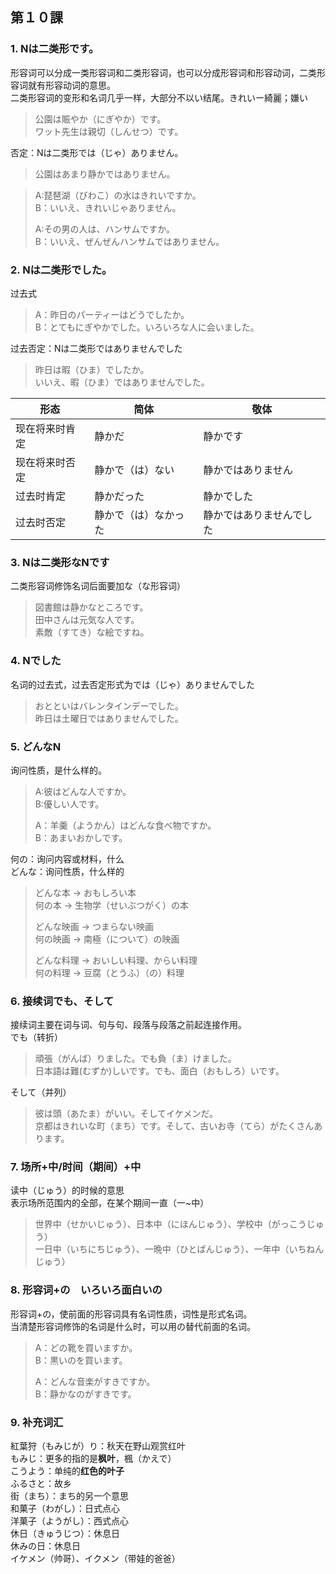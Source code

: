## 第１０課

### 1. Nは二类形です。
形容词可以分成一类形容词和二类形容词，也可以分成形容词和形容动词，二类形容词就有形容动词的意思。   
二类形容词的变形和名词几乎一样，大部分不以い结尾。きれいー綺麗；嫌い   
>公園は賑やか（にぎやか）です。   
ワット先生は親切（しんせつ）です。   

否定：Nは二类形では（じゃ）ありません。   
>公園はあまり静かではありません。   

>A:琵琶湖（びわこ）の水はきれいですか。   
B：いいえ、きれいじゃありません。   
>
>A:その男の人は、ハンサムですか。   
B：いいえ、ぜんぜんハンサムではありません。   

### 2. Nは二类形でした。
过去式   
>A：昨日のパーティーはどうでしたか。   
B：とてもにぎやかでした。いろいろな人に会いました。   

过去否定：Nは二类形ではありませんでした   
>昨日は暇（ひま）でしたか。   
いいえ、暇（ひま）ではありませんでした。   

|形态|简体|敬体|
|---|---|---|
|现在将来时肯定|静かだ|静かです|
|现在将来时否定|静かで（は）ない|静かではありません|
|过去时肯定|静かだった|静かでした|
|过去时否定|静かで（は）なかった|静かではありませんでした|

### 3. Nは二类形なNです
二类形容词修饰名词后面要加な（な形容词）   
>図書館は静かなところです。   
田中さんは元気な人です。   
素敵（すてき）な絵ですね。   

### 4. Nでした
名词的过去式，过去否定形式为では（じゃ）ありませんでした   
>おとといはバレンタインデーでした。   
昨日は土曜日ではありませんでした。   

### 5. どんなN
询问性质，是什么样的。   
>A:彼はどんな人ですか。   
B:優しい人です。   
>
>A：羊羹（ようかん）はどんな食べ物ですか。   
B：あまいおかしです。   

何の：询问内容或材料，什么   
どんな：询问性质，什么样的   

>どんな本 → おもしろい本   
何の本 → 生物学（せいぶつがく）の本   
>
>どんな映画 → つまらない映画   
何の映画 → 南極（について）の映画   
>
>どんな料理 → おいしい料理、からい料理   
何の料理 → 豆腐（とうふ）（の）料理   

### 6. 接续词でも、そして
接续词主要在词与词、句与句、段落与段落之前起连接作用。   
でも（转折）   
>頑張（がんば）りました。でも負（ま）けました。   
日本語は難(むずか)しいです。でも、面白（おもしろ）いです。   

そして（并列）   
>彼は頭（あたま）がいい。そしてイケメンだ。   
京都はきれいな町（まち）です。そして、古いお寺（てら）がたくさんあります。   

### 7. 场所+中/时间（期间）+中
读中（じゅう）的时候的意思   
表示场所范围内的全部，在某个期间一直（一~中）
>世界中（せかいじゅう）、日本中（にほんじゅう）、学校中（がっこうじゅう）   
>一日中（いちにちじゅう）、一晩中（ひとばんじゅう）、一年中（いちねんじゅう）   

### 8. 形容词+の　いろいろ面白いの
形容词+の，使前面的形容词具有名词性质，词性是形式名词。   
当清楚形容词修饰的名词是什么时，可以用の替代前面的名词。   
>A：どの靴を買いますか。   
B：黒いのを買います。   
>
>A：どんな音楽がすきですか。   
B：静かなのがすきです。   

### 9. 补充词汇
紅葉狩（もみじが）り：秋天在野山观赏红叶   
もみじ：更多的指的是**枫叶**，楓（かえで）   
こうよう：单纯的**红色的叶子**   
ふるさと：故乡   
街（まち）：まち的另一个意思   
和菓子（わがし）：日式点心   
洋菓子（ようがし）：西式点心   
休日（きゅうじつ）：休息日   
休みの日：休息日   
イケメン（帅哥）、イクメン（带娃的爸爸）   
